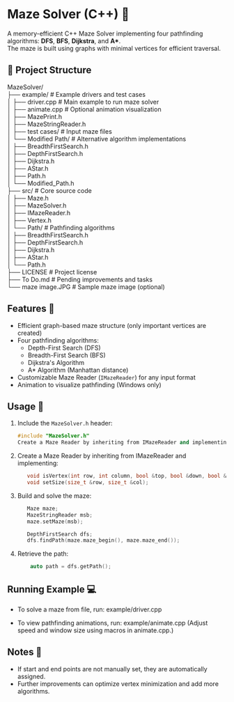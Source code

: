 # Maze Solver (C++) 🧩

A memory-efficient C++ Maze Solver implementing four pathfinding algorithms: **DFS**, **BFS**, **Dijkstra**, and **A\***.  
The maze is built using graphs with minimal vertices for efficient traversal.

## 📁 Project Structure

MazeSolver/  
├── example/                      # Example drivers and test cases  
│   ├── driver.cpp                 # Main example to run maze solver  
│   ├── animate.cpp                # Optional animation visualization  
│   ├── MazePrint.h  
│   ├── MazeStringReader.h  
│   ├── test cases/                # Input maze files  
│   └── Modified Path/             # Alternative algorithm implementations  
│       ├── BreadthFirstSearch.h  
│       ├── DepthFirstSearch.h  
│       ├── Dijkstra.h  
│       ├── AStar.h  
│       ├── Path.h  
│       └── Modified_Path.h  
├── src/                           # Core source code  
│   ├── Maze.h  
│   ├── MazeSolver.h  
│   ├── IMazeReader.h  
│   ├── Vertex.h  
│   └── Path/                      # Pathfinding algorithms  
│       ├── BreadthFirstSearch.h  
│       ├── DepthFirstSearch.h  
│       ├── Dijkstra.h  
│       ├── AStar.h  
│       └── Path.h  
├── LICENSE                        # Project license  
├── To Do.md                       # Pending improvements and tasks  
└── maze image.JPG                 # Sample maze image (optional)


## Features 🌟
- Efficient graph-based maze structure (only important vertices are created)
- Four pathfinding algorithms:
  - Depth-First Search (DFS)
  - Breadth-First Search (BFS)
  - Dijkstra's Algorithm
  - A* Algorithm (Manhattan distance)
- Customizable Maze Reader (`IMazeReader`) for any input format
- Animation to visualize pathfinding (Windows only)

## Usage 🚀
1. Include the `MazeSolver.h` header:
   ```cpp
   #include "MazeSolver.h"
   Create a Maze Reader by inheriting from IMazeReader and implementing:
   ```

2. Create a Maze Reader by inheriting from IMazeReader and implementing:

   ```cpp
      void isVertex(int row, int column, bool &top, bool &down, bool &left, bool &right, bool &isGoal);
      void setSize(size_t &row, size_t &col);
   ```
3. Build and solve the maze:
   ```cpp
      Maze maze;
      MazeStringReader msb;
      maze.setMaze(msb);

      DepthFirstSearch dfs;
      dfs.findPath(maze.maze_begin(), maze.maze_end());
   ```
4. Retrieve the path:
   ```cpp
       auto path = dfs.getPath();
    ```
## Running Example 💻
* To solve a maze from file, run:
    example/driver.cpp

* To view pathfinding animations, run:
    example/animate.cpp
    (Adjust speed and window size using macros in animate.cpp.)

## Notes 📝
* If start and end points are not manually set, they are automatically assigned.
* Further improvements can optimize vertex minimization and add more algorithms.

